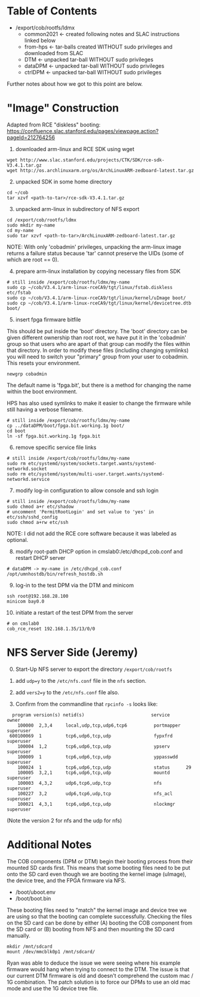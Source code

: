 
# Table of Contents

- /export/cob/rootfs/ldmx
  - common2021 <- created following notes and SLAC instructions linked below
  - from-hps   <- tar-balls created WITHOUT sudo privileges and downloaded from SLAC
  - DTM        <- unpacked tar-ball WITHOUT sudo privileges
  - dataDPM    <- unpacked tar-ball WITHOUT sudo privileges
  - ctrlDPM    <- unpacked tar-ball WITHOUT sudo privileges

Further notes about how we got to this point are below.

# "Image" Construction

Adapted from RCE "diskless" booting:
https://confluence.slac.stanford.edu/pages/viewpage.action?pageId=212764256

1. downloaded arm-linux and RCE SDK using wget
```
wget http://www.slac.stanford.edu/projects/CTK/SDK/rce-sdk-V3.4.1.tar.gz
wget http://os.archlinuxarm.org/os/ArchLinuxARM-zedboard-latest.tar.gz
```

2. unpacked SDK in some home directory
```
cd ~/cob
tar xzvf <path-to-tar>/rce-sdk-V3.4.1.tar.gz
```

3. unpacked arm-linux in subdirectory of NFS export
```
cd /export/cob/rootfs/ldmx
sudo mkdir my-name
cd my-name
sudo tar xzvf <path-to-tar>/ArchLinuxARM-zedboard-latest.tar.gz
```

  NOTE: With only 'cobadmin' privileges, unpacking the arm-linux image returns a failure
        status because 'tar' cannot preserve the UIDs (some of which are root == 0).

4. prepare arm-linux installation by copying necessary files from SDK

```
# still inside /export/cob/rootfs/ldmx/my-name
sudo cp ~/cob/V3.4.1/arm-linux-rceCA9/tgt/linux/fstab.diskless etc/fstab
sudo cp ~/cob/V3.4.1/arm-linux-rceCA9/tgt/linux/kernel/uImage boot/
sudo cp ~/cob/V3.4.1/arm-linux-rceCA9/tgt/linux/kernel/devicetree.dtb boot/
```

5. insert fpga firmware bitfile

  This should be put inside the 'boot' directory. 
  The 'boot' directory can be given different ownership than root root,
  we have put it in the 'cobadmin' group so that users who are apart of that group
  can modify the files within that directory. In order to modify these files
  (including changing symlinks) you will need to switch your "primary" group
  from your user to cobadmin. This resets your environment.

```
newgrp cobadmin
```

  The default name is 'fpga.bit',
  but there is a method for changing the name within the boot environment.

  HPS has also used symlinks to make it easier to change the firmware
  while still having a verbose filename.

```
# still inside /export/cob/rootfs/ldmx/my-name
cp ../dataDPM/boot/fpga.bit.working.1g boot/
cd boot
ln -sf fpga.bit.working.1g fpga.bit
```

6. remove specific service file links

```
# still inside /export/cob/rootfs/ldmx/my-name
sudo rm etc/systemd/system/sockets.target.wants/systemd-networkd.socket
sudo rm etc/systemd/system/multi-user.target.wants/systemd-networkd.service
```

7. modify log-in configuration to allow console and ssh login

```
# still inside /export/cob/rootfs/ldmx/my-name
sudo chmod a+r etc/shadow
# uncomment 'PermitRootLogin' and set value to 'yes' in etc/ssh/sshd_config
sudo chmod a+rw etc/ssh
```

NOTE: I did not add the RCE core software because it was labeled as optional.

8. modify root-path DHCP option in cmslab0:/etc/dhcpd_cob.conf and restart DHCP server

```
# dataDPM -> my-name in /etc/dhcpd_cob.conf
/opt/umnhostdb/bin/refresh_hostdb.sh
```

9. log-in to the test DPM via the DTM and minicom

```
ssh root@192.168.28.100
minicom bay0.0
```

10. initiate a restart of the test DPM from the server

```
# on cmslab0
cob_rce_reset 192.168.1.35/13/0/0
```

# NFS Server Side (Jeremy)

0. Start-Up NFS server to export the directory `/export/cob/rootfs`

1. add `udp=y` to the `/etc/nfs.conf` file in the `nfs` section.

2. add `vers2=y` to the `/etc/nfs.conf` file also.

3. Confirm from the commandline that `rpcinfo -s` looks like:
```
  program version(s) netid(s)                         service     owner
    100000  2,3,4     local,udp,tcp,udp6,tcp6          portmapper  superuser
 600100069  1         tcp6,udp6,tcp,udp                fypxfrd     superuser
    100004  1,2       tcp6,udp6,tcp,udp                ypserv      superuser
    100009  1         tcp6,udp6,tcp,udp                yppasswdd   superuser
    100024  1         tcp6,udp6,tcp,udp                status      29
    100005  3,2,1     tcp6,udp6,tcp,udp                mountd      superuser
    100003  4,3,2     udp6,tcp6,udp,tcp                nfs         superuser
    100227  3,2       udp6,tcp6,udp,tcp                nfs_acl     superuser
    100021  4,3,1     tcp6,udp6,tcp,udp                nlockmgr    superuser
```

(Note the version 2 for nfs and the udp for nfs)

# Additional Notes
The COB components (DPM or DTM) begin their booting process from their mounted SD cards first.
This means that some booting files need to be put onto the SD card even though we are booting
the kernel image (uImage), the device tree, and the FPGA firmware via NFS.

- /boot/uboot.env
- /boot/boot.bin

These booting files need to "match" the kernel image and device tree we are using
so that the booting can complete successfully. Checking the files on the SD card can
be done by either (A) booting the COB component from the SD card or (B) booting from NFS
and then mounting the SD card manually.

```
mkdir /mnt/sdcard
mount /dev/mmcblk0p1 /mnt/sdcard/
```

Ryan was able to deduce the issue we were seeing where his example firmware would hang
when trying to connect to the DTM. The issue is that our current DTM firmware is old
and doesn't comprehend the custom mac / 1G combination. The patch solution is to force
our DPMs to use an old mac mode and use the 1G device tree file.

